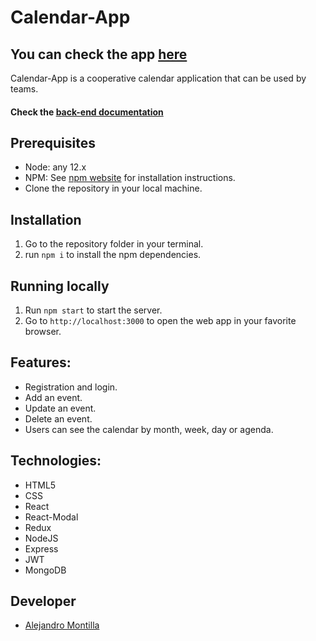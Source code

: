 # Calendar-App

## You can check the app [here](https://calendar-app-mern.netlify.app/)

Calendar-App is a cooperative calendar application that can be used by teams.

#### Check the [back-end documentation](https://github.com/AlejoVE/calendar-app-backend)

## Prerequisites

-  Node: any 12.x
-  NPM: See [npm website](https://www.npmjs.com/) for installation instructions.
-  Clone the repository in your local machine.

## Installation

1. Go to the repository folder in your terminal.
2. run `npm i` to install the npm dependencies.

## Running locally

1. Run `npm start` to start the server.
2. Go to `http://localhost:3000` to open the web app in your favorite browser.

## Features:

-  Registration and login.
-  Add an event.
-  Update an event.
-  Delete an event.
-  Users can see the calendar by month, week, day or agenda.

## Technologies:

-  HTML5
-  CSS
-  React
-  React-Modal
-  Redux
-  NodeJS
-  Express
-  JWT
-  MongoDB

## Developer

-  [Alejandro Montilla](https://github.com/AlejoVE)
